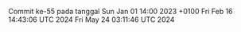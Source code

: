 Commit ke-55 pada tanggal Sun Jan 01 14:00 2023 +0100
Fri Feb 16 14:43:06 UTC 2024
Fri May 24 03:11:46 UTC 2024
